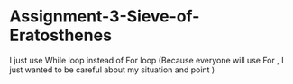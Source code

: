 # Assignment-3-Sieve-of-Eratosthenes
I just use While loop instead of For loop (Because everyone will use For , I just wanted to be careful about my situation and point )
